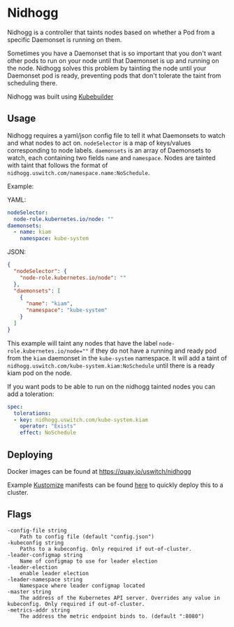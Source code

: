 # Nidhogg

Nidhogg is a controller that taints nodes based on whether a Pod from a specific Daemonset is running on them.

Sometimes you have a Daemonset that is so important that you don't want other pods to run on your node until that Daemonset is up and running on the node. Nidhogg solves this problem by tainting the node until your Daemonset pod is ready, preventing pods that don't tolerate the taint from scheduling there.

Nidhogg was built using [Kubebuilder](https://github.com/kubernetes-sigs/kubebuilder)

## Usage

Nidhogg requires a yaml/json config file to tell it what Daemonsets to watch and what nodes to act on.
`nodeSelector` is a map of keys/values corresponding to node labels. `daemonsets` is an array of Daemonsets to watch, each containing two fields `name` and `namespace`. Nodes are tainted with taint that follows the format of `nidhogg.uswitch.com/namespace.name:NoSchedule`.

Example:

YAML:
```yaml
nodeSelector:
  node-role.kubernetes.io/node: ""
daemonsets:
  - name: kiam
    namespace: kube-system  
```
JSON:

```json
{
  "nodeSelector": {
    "node-role.kubernetes.io/node": ""
  },
  "daemonsets": [
    {
      "name": "kiam",
      "namespace": "kube-system"
    }
  ]
}
```
This example will taint any nodes that have the label `node-role.kubernetes.io/node=""` if they do not have a running and ready pod from the `kiam` daemonset in the `kube-system` namespace.
It will add a taint of `nidhogg.uswitch.com/kube-system.kiam:NoSchedule` until there is a ready kiam pod on the node.

If you want pods to be able to run on the nidhogg tainted nodes you can add a toleration:

```yaml
spec:
  tolerations:
  - key: nidhogg.uswitch.com/kube-system.kiam
    operator: "Exists"
    effect: NoSchedule
```

## Deploying
Docker images can be found at https://quay.io/uswitch/nidhogg

Example [Kustomize](https://github.com/kubernetes-sigs/kustomize) manifests can be found  [here](/config) to quickly deploy this to a cluster.

## Flags
```
-config-file string
    Path to config file (default "config.json")
-kubeconfig string
    Paths to a kubeconfig. Only required if out-of-cluster.
-leader-configmap string
    Name of configmap to use for leader election
-leader-election
    enable leader election
-leader-namespace string
    Namespace where leader configmap located
-master string
	The address of the Kubernetes API server. Overrides any value in kubeconfig. Only required if out-of-cluster.
-metrics-addr string
    The address the metric endpoint binds to. (default ":8080")
```
